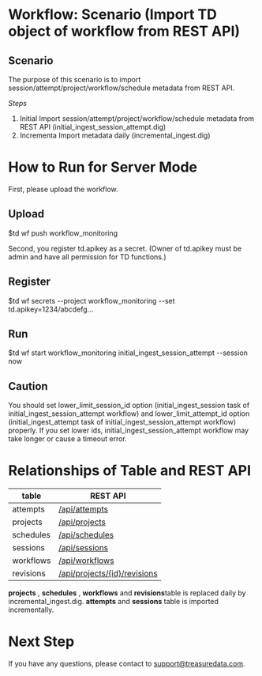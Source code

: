 # Workflow: Scenario (Import TD object of workflow from REST API)

## Scenario

The purpose of this scenario is to import session/attempt/project/workflow/schedule metadata from REST API.

*Steps*
1. Initial Import session/attempt/project/workflow/schedule metadata from REST API (initial_ingest_session_attempt.dig)
2. Incrementa Import metadata daily (incremental_ingest.dig)

# How to Run for Server Mode

First, please upload the workflow.

## Upload
  $td wf push workflow_monitoring

Second, you register td.apikey as a secret. (Owner of td.apikey must be admin and have all permission for TD functions.)

## Register
  $td wf secrets --project workflow_monitoring --set td.apikey=1234/abcdefg...

## Run
  $td wf start workflow_monitoring initial_ingest_session_attempt --session now

## Caution
You should set lower_limit_session_id option (initial_ingest_session task of initial_ingest_session_attempt workflow) and lower_limit_attempt_id option (initial_ingest_attempt task of initial_ingest_session_attempt workflow) properly. If you set lower ids, initial_ingest_session_attempt workflow may take longer or cause a timeout error.

# Relationships of Table and REST API

| table | REST API|
| ----- | --------|
| attempts  | [/api/attempts](https://docs.digdag.io/api/) |
| projects | [/api/projects](https://docs.digdag.io/api/) |
| schedules | [/api/schedules](https://docs.digdag.io/api/) |
| sessions | [/api/sessions](https://docs.digdag.io/api/) |
| workflows | [/api/workflows](https://docs.digdag.io/api/) |
| revisions | [/api/projects/{id}/revisions](https://docs.digdag.io/api/) |

**projects** , **schedules** , **workflows** and **revisions**table is replaced daily by incremental_ingest.dig.
**attempts** and **sessions** table is imported incrementally.

# Next Step
If you have any questions, please contact to support@treasuredata.com.
